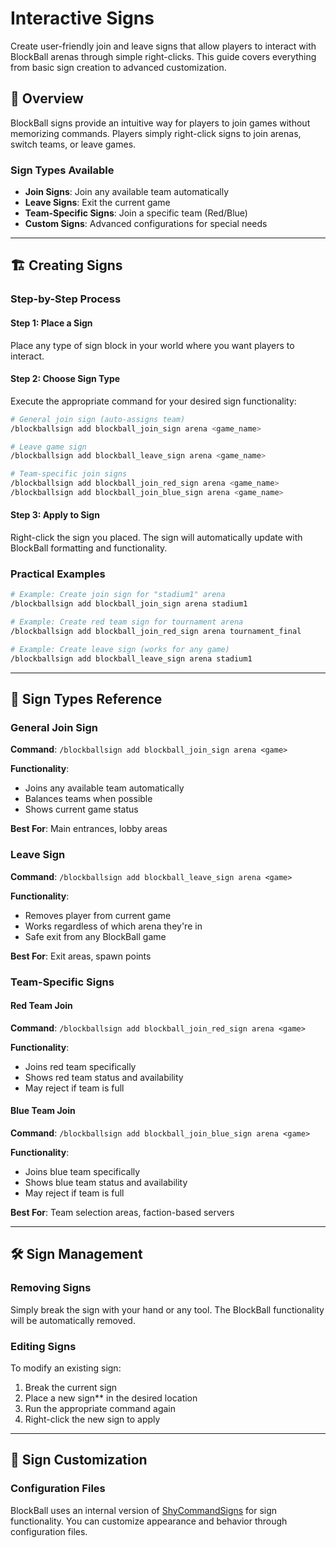 # Interactive Signs

Create user-friendly join and leave signs that allow players to interact with BlockBall arenas through simple right-clicks. This guide covers everything from basic sign creation to advanced customization.

## 🎯 Overview

BlockBall signs provide an intuitive way for players to join games without memorizing commands. Players simply right-click signs to join arenas, switch teams, or leave games.

### Sign Types Available

* **Join Signs**: Join any available team automatically
* **Leave Signs**: Exit the current game  
* **Team-Specific Signs**: Join a specific team (Red/Blue)
* **Custom Signs**: Advanced configurations for special needs

---

## 🏗️ Creating Signs

### Step-by-Step Process

#### Step 1: Place a Sign
Place any type of sign block in your world where you want players to interact.

#### Step 2: Choose Sign Type
Execute the appropriate command for your desired sign functionality:

```bash
# General join sign (auto-assigns team)
/blockballsign add blockball_join_sign arena <game_name>

# Leave game sign
/blockballsign add blockball_leave_sign arena <game_name>

# Team-specific join signs
/blockballsign add blockball_join_red_sign arena <game_name>
/blockballsign add blockball_join_blue_sign arena <game_name>
```

#### Step 3: Apply to Sign
Right-click the sign you placed. The sign will automatically update with BlockBall formatting and functionality.

### Practical Examples

```bash
# Example: Create join sign for "stadium1" arena
/blockballsign add blockball_join_sign arena stadium1

# Example: Create red team sign for tournament arena
/blockballsign add blockball_join_red_sign arena tournament_final

# Example: Create leave sign (works for any game)
/blockballsign add blockball_leave_sign arena stadium1
```

---

## 🎨 Sign Types Reference

### General Join Sign
**Command**: `/blockballsign add blockball_join_sign arena <game>`

**Functionality**: 

* Joins any available team automatically
* Balances teams when possible
* Shows current game status

**Best For**: Main entrances, lobby areas

### Leave Sign  
**Command**: `/blockballsign add blockball_leave_sign arena <game>`

**Functionality**:

* Removes player from current game
* Works regardless of which arena they're in
* Safe exit from any BlockBall game

**Best For**: Exit areas, spawn points

### Team-Specific Signs

#### Red Team Join
**Command**: `/blockballsign add blockball_join_red_sign arena <game>`

**Functionality**: 

* Joins red team specifically
* Shows red team status and availability
* May reject if team is full

#### Blue Team Join
**Command**: `/blockballsign add blockball_join_blue_sign arena <game>`

**Functionality**:

* Joins blue team specifically  
* Shows blue team status and availability
* May reject if team is full

**Best For**: Team selection areas, faction-based servers

---

## 🛠️ Sign Management

### Removing Signs
Simply break the sign with your hand or any tool. The BlockBall functionality will be automatically removed.

### Editing Signs
To modify an existing sign:

1. Break the current sign
2. Place a new sign** in the desired location
3. Run the appropriate command again
4. Right-click the new sign to apply
---

## 🎨 Sign Customization

### Configuration Files

BlockBall uses an internal version of [ShyCommandSigns](https://shynixn.github.io/ShyCommandSigns/wiki/site/installation/) for sign functionality. You can customize appearance and behavior through configuration files.
